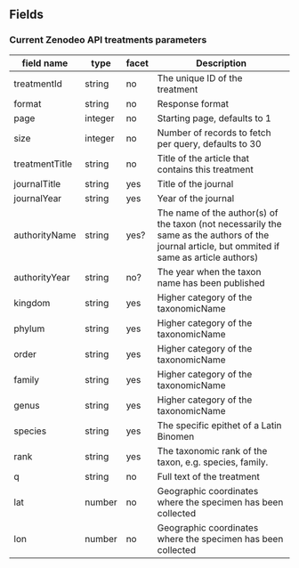 
## Fields

### Current Zenodeo API treatments parameters

| field name | type | facet | Description |
| --- | --- | --- | --- |
| treatmentId | string | no | The unique ID of the treatment |
| format | string | no | Response format |
| page | integer | no | Starting page, defaults to 1 |
| size | integer | no | Number of records to fetch per query, defaults to 30 |
| treatmentTitle | string | no | Title of the article that contains this treatment |
| journalTitle | string | yes | Title of the journal |
| journalYear | string | yes | Year of the journal |
| authorityName | string | yes? | The name of the author(s) of the taxon (not necessarily the same as the authors of the journal article, but ommited if same as article authors) |
| authorityYear | string | no? | The year when the taxon name has been published |
| kingdom | string | yes | Higher category of the taxonomicName |
| phylum | string | yes | Higher category of the taxonomicName |
| order | string | yes | Higher category of the taxonomicName |
| family | string | yes | Higher category of the taxonomicName |
| genus | string | yes | Higher category of the taxonomicName |
| species | string | yes | The specific epithet of a Latin Binomen |
| rank | string | yes | The taxonomic rank of the taxon, e.g. species, family.
| q |string | no | Full text of the treatment |
| lat | number | no | Geographic coordinates where the specimen has been collected |
| lon | number | no | Geographic coordinates where the specimen has been collected |

